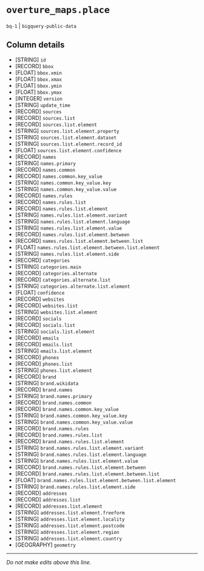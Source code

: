 # `overture_maps.place`
`bq-1` | `bigquery-public-data`

## Column details
* [STRING]    `id`
* [RECORD]    `bbox`
* [FLOAT]     `bbox.xmin`
* [FLOAT]     `bbox.xmax`
* [FLOAT]     `bbox.ymin`
* [FLOAT]     `bbox.ymax`
* [INTEGER]   `version`
* [STRING]    `update_time`
* [RECORD]    `sources`
* [RECORD]    `sources.list`
* [RECORD]    `sources.list.element`
* [STRING]    `sources.list.element.property`
* [STRING]    `sources.list.element.dataset`
* [STRING]    `sources.list.element.record_id`
* [FLOAT]     `sources.list.element.confidence`
* [RECORD]    `names`
* [STRING]    `names.primary`
* [RECORD]    `names.common`
* [RECORD]    `names.common.key_value`
* [STRING]    `names.common.key_value.key`
* [STRING]    `names.common.key_value.value`
* [RECORD]    `names.rules`
* [RECORD]    `names.rules.list`
* [RECORD]    `names.rules.list.element`
* [STRING]    `names.rules.list.element.variant`
* [STRING]    `names.rules.list.element.language`
* [STRING]    `names.rules.list.element.value`
* [RECORD]    `names.rules.list.element.between`
* [RECORD]    `names.rules.list.element.between.list`
* [FLOAT]     `names.rules.list.element.between.list.element`
* [STRING]    `names.rules.list.element.side`
* [RECORD]    `categories`
* [STRING]    `categories.main`
* [RECORD]    `categories.alternate`
* [RECORD]    `categories.alternate.list`
* [STRING]    `categories.alternate.list.element`
* [FLOAT]     `confidence`
* [RECORD]    `websites`
* [RECORD]    `websites.list`
* [STRING]    `websites.list.element`
* [RECORD]    `socials`
* [RECORD]    `socials.list`
* [STRING]    `socials.list.element`
* [RECORD]    `emails`
* [RECORD]    `emails.list`
* [STRING]    `emails.list.element`
* [RECORD]    `phones`
* [RECORD]    `phones.list`
* [STRING]    `phones.list.element`
* [RECORD]    `brand`
* [STRING]    `brand.wikidata`
* [RECORD]    `brand.names`
* [STRING]    `brand.names.primary`
* [RECORD]    `brand.names.common`
* [RECORD]    `brand.names.common.key_value`
* [STRING]    `brand.names.common.key_value.key`
* [STRING]    `brand.names.common.key_value.value`
* [RECORD]    `brand.names.rules`
* [RECORD]    `brand.names.rules.list`
* [RECORD]    `brand.names.rules.list.element`
* [STRING]    `brand.names.rules.list.element.variant`
* [STRING]    `brand.names.rules.list.element.language`
* [STRING]    `brand.names.rules.list.element.value`
* [RECORD]    `brand.names.rules.list.element.between`
* [RECORD]    `brand.names.rules.list.element.between.list`
* [FLOAT]     `brand.names.rules.list.element.between.list.element`
* [STRING]    `brand.names.rules.list.element.side`
* [RECORD]    `addresses`
* [RECORD]    `addresses.list`
* [RECORD]    `addresses.list.element`
* [STRING]    `addresses.list.element.freeform`
* [STRING]    `addresses.list.element.locality`
* [STRING]    `addresses.list.element.postcode`
* [STRING]    `addresses.list.element.region`
* [STRING]    `addresses.list.element.country`
* [GEOGRAPHY] `geometry`

-------------------------------------------------------------------------------
*Do not make edits above this line.*
